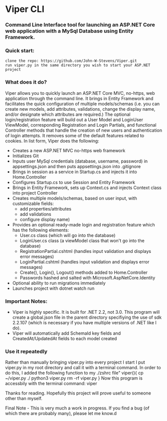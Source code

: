 # Viper CLI

### Command Line Interface tool for launching an ASP.NET Core web application with a MySql Database using Entity Framework.

### Quick start:
    clone the repo: https://github.com/John-W-Stevens/Viper.git
    run viper.py in the same directory you wish to start your ASP.NET project

### What does it do?
Viper allows you to quickly launch an ASP.NET Core MVC, no-https, web application through the command line. It brings in Entity Framework and facilitates the quick configuration of multiple models/schemas (i.e. you can create new models, add attributes, validations, change the display name, and/or designate which attributes are required.) The optional login/registration feature will build out a User Model and LoginUser ViewModel, corresponding Registration and Login Partials, and functional Controller methods that handle the creation of new users and authentication of login attempts. It removes some of the default features related to cookies. In list form, Viper does the following:

- Creates a new ASP.NET MVC no-https web framework
- Initializes Git
- Inputs user MySql credentials (database, username, password) in appsettings.json and then puts appsettings.json into .gitignore
- Brings in session as a service in Startup.cs and injects it into Home.Controller
- Configures Startup.cs to use Session and Entity Framework
- Brings in Entity Framework, sets up Context.cs and injects Context class into project Controller
- Creates multiple models/schemas, based on user input, with customizable fields:
    - add properties/attributes
    - add validations
    - configure display name)
- Provides an optional ready-made login and registration feature which has the following elements:
    - User.cs class (which will go into the database)
    - LoginUser.cs class (a viewModel class that won't go into the database)
    - RegistrationPartial.cshtml (handles input validation and displays error messages)
    - LoginPartial.cshtml (handles input validation and displays error messages)
    - Create(), Login(), Logout() methods added to Home.Controller
    - Passwords hashed and salted with Microsoft.AspNetCore.Identity
- Optional ability to run migrations immediately
- Launches project with dotnet watch run

### Important Notes:
- Viper is highly specific. It is built for .NET 2.2, not 3.0. This program will create a global.json file in the parent directory
    specifiying the use of sdk 2.2.107 (which is necessary if you have multiple versions of .NET like I do).
- Viper will automatically add SchemaId key fields and CreatedAt/UpdatedAt fields to each model created

### Use it repeatedly
Rather than manually bringing viper.py into every project I start I put viper.py in my root directory and call it with a terminal command. In order to do this, I added the following function to my ./zshrc file"
    viper(){
	    cp ~/viper.py ./
	    python3 viper.py
	    rm -rf viper.py
    }
Now this program is accessbily with the terminal command: viper

Thanks for reading. Hopefully this project will prove useful to someone other than myself. 

Final Note - This is very much a work in progress. If you find a bug (of which there are probably many), please let me know.d